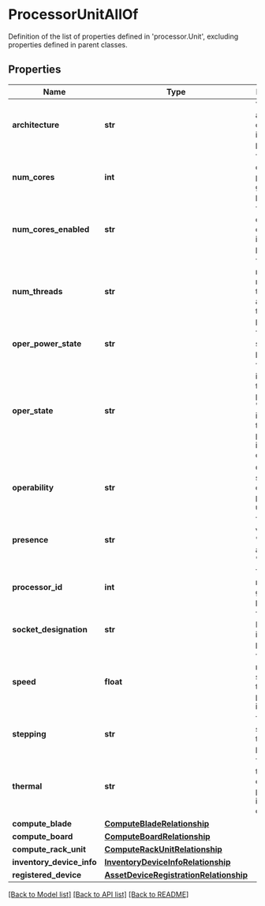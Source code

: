 # ProcessorUnitAllOf

Definition of the list of properties defined in 'processor.Unit', excluding properties defined in parent classes.
## Properties
Name | Type | Description | Notes
------------ | ------------- | ------------- | -------------
**architecture** | **str** | The architecture of the installed processor. | [optional] [readonly] 
**num_cores** | **int** | The number of cores present in a given processor. | [optional] [readonly] 
**num_cores_enabled** | **str** | The number of enabled cores in the installed processor. | [optional] [readonly] 
**num_threads** | **str** | The maximum number of threads available in the installed processor. | [optional] [readonly] 
**oper_power_state** | **str** | The power state of the processor. | [optional] [readonly] 
**oper_state** | **str** | The health indicator of the processor, &#39;OK&#39; indicates the processor is operatinal. | [optional] [readonly] 
**operability** | **str** | Operability state of the central processing unit. | [optional] [readonly] 
**presence** | **str** | The valid values are &#39;equipped&#39; and &#39;absent&#39;. | [optional] [readonly] 
**processor_id** | **int** | The ID number of a given processor. | [optional] [readonly] 
**socket_designation** | **str** | The socket ID of the installed processor. | [optional] [readonly] 
**speed** | **float** | The maximum speed of the installed processor in GHz. | [optional] [readonly] 
**stepping** | **str** | The CPU stepping of the installed processor. | [optional] [readonly] 
**thermal** | **str** | The temperature of the processor in centigrade. | [optional] [readonly] 
**compute_blade** | [**ComputeBladeRelationship**](ComputeBladeRelationship.md) |  | [optional] 
**compute_board** | [**ComputeBoardRelationship**](ComputeBoardRelationship.md) |  | [optional] 
**compute_rack_unit** | [**ComputeRackUnitRelationship**](ComputeRackUnitRelationship.md) |  | [optional] 
**inventory_device_info** | [**InventoryDeviceInfoRelationship**](InventoryDeviceInfoRelationship.md) |  | [optional] 
**registered_device** | [**AssetDeviceRegistrationRelationship**](AssetDeviceRegistrationRelationship.md) |  | [optional] 

[[Back to Model list]](../README.md#documentation-for-models) [[Back to API list]](../README.md#documentation-for-api-endpoints) [[Back to README]](../README.md)


